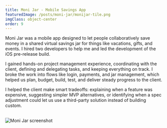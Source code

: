 ```yaml
---
title: Moni Jar - Mobile Savings App
featuredImage: /posts/moni-jar/monijar-tile.png
imgClass: object-center
order: 9
---
```


Moni Jar was a mobile app designed to let people collaboratively save money in a shared virtual savings jar for things like vacations, gifts, and events. I hired two developers to help me and led the development of the iOS pre-release build.

I gained hands-on project management experience, coordinating with the client, defining and delegating tasks, and keeping everything on track. I broke the work into flows like login, payments, and jar management, which helped us plan, budget, build, test, and deliver steady progress to the client.

I helped the client make smart tradeoffs: explaining when a feature was expensive, suggesting simpler MVP alternatives, or identifying when a spec adjustment could let us use a third-party solution instead of building custom.

<br>

<img alt="Moni Jar screenshot" src="/posts/moni-jar/monijar-tile.png" />
